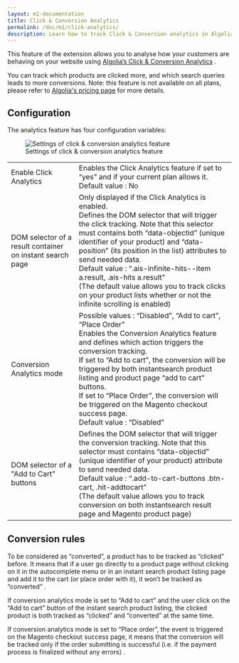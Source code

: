 ```yaml
---
layout: m1-documentation
title: Click & Conversion Analytics
permalink: /doc/m1/click-analytics/
description: Learn how to track Click & Conversion analytics in Algolia extension for Magento
---
```


This feature of the extension allows you to analyse how your customers are behaving on your website using [Algolia’s Click & Conversion Analytics](https://www.algolia.com/doc/guides/analytics/click-analytics/) .
 
You can track which products are clicked more, and which search queries leads to more conversions. Note: this feature is not available on all plans, please refer to [Algolia's pricing page](https://www.algolia.com/pricing/) for more details.


## Configuration

The analytics feature has four configuration variables:

<figure>
    <img src="../../../img/cc_config_m1.png" class="img-responsive" alt="Settings of click & conversion analytics feature">
    <figcaption>Settings of click & conversion analytics feature</figcaption>
</figure>

<table>
  <tr>
    <td>Enable Click Analytics</td>
    <td>Enables the Click Analytics feature if set to “yes” and if your current plan allows it. <br/>Default value : No</td>
  </tr>
  <tr>
    <td>DOM selector of a result container on instant search page</td>
    <td>Only displayed if the Click Analytics is enabled.<br/>Defines the DOM selector that will trigger the click tracking. Note that this selector must contains both “data-objectid” (unique identifier of your product) and “data-position” (its position in the list) attributes to send needed data.<br/>Default value : “.ais-infinite-hits--item a.result, .ais-hits a.result”<br/>(The default value allows you to track clicks on your product lists whether or not the infinite scrolling is enabled)</td>
  </tr>
  <tr>
    <td>Conversion Analytics mode</td>
    <td>Possible values : “Disabled”, “Add to cart”, “Place Order”<br/>Enables the Conversion Analytics feature and defines which action triggers the conversion tracking.<br/>If set to “Add to cart”, the conversion will be triggered by both instantsearch product listing and product page “add to cart” buttons.<br/>If set to “Place Order”, the conversion will be triggered on the Magento checkout success page.<br/>Default value : “Disabled” </td>
  </tr>
  <tr>
    <td>DOM selector of a "Add to Cart" buttons</td>
    <td>Defines the DOM selector that will trigger the conversion tracking. Note that this selector must contains “data-objectid” (unique identifier of your product) attribute to send needed data.<br/>Default value : “.add-to-cart-buttons .btn-cart, .hit-addtocart”<br/>(The default value allows you to track conversion on both instantsearch result page and Magento product page)</td>
  </tr>
</table>

## Conversion rules

To be considered as “converted”, a product has to be tracked as “clicked” before. 
It means that if a user go directly to a product page without clicking on it in the autocomplete menu or in an instant search product listing page and add it to the cart (or place order with it), it won’t be tracked as “converted” .

If conversion analytics mode is set to “Add to cart” and the user click on the “Add to cart” button of the instant search product listing, the clicked product is both tracked as “clicked” and “converted” at the same time.

If conversion analytics mode is set to “Place order”, the event is triggered on the Magento checkout success page, it means that the conversion will be tracked only if the order submitting is successful (i.e. if the payment process is finalized without any errors) .



